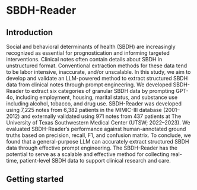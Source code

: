 # SBDH-Reader
## Introduction
Social and behavioral determinants of health (SBDH) are increasingly recognized as essential for prognostication and informing targeted interventions. Clinical notes often contain details about SBDH in unstructured format. Conventional extraction methods for these data tend to be labor intensive, inaccurate, and/or unscalable. In this study, we aim to develop and validate an LLM-powered method to extract structured SBDH data from clinical notes through prompt engineering. We developed SBDH-Reader to extract six categories of granular SBDH data by prompting GPT-4o, including employment, housing, marital status, and substance use including alcohol, tobacco, and drug use. SBDH-Reader was developed using 7,225 notes from 6,382 patients in the MIMIC-III database (2001–2012) and externally validated using 971 notes from 437 patients at The University of Texas Southwestern Medical Center (UTSW; 2022–2023). We evaluated SBDH-Reader’s performance against human-annotated ground truths based on precision, recall, F1, and confusion matrix. To conclude, we found that a general-purpose LLM can accurately extract structured SBDH data through effective prompt engineering. The SBDH-Reader has the potential to serve as a scalable and effective method for collecting real-time, patient-level SBDH data to support clinical research and care.

## Getting started
